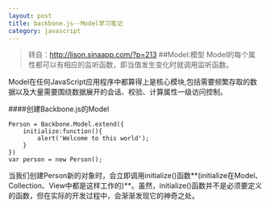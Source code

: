 ```yaml
---
layout: post
title: backbone.js--Model学习笔记
category: javascript
---
```


>转自：<http://lison.sinaapp.com/?p=213>
##Model:模型
Model的每个属性都可以有相应的监听函数，即当值发生变化时就调用监听函数。

Model在任何JavaScript应用程序中都算得上是核心模块,包括需要频繁存取的数据以及大量需要围绕数据展开的会话、校验、计算属性一级访问控制。

####创建Backbone.js的Model

	Person = Backbone.Model.extend({
		initialize:function(){
			alert('Welcome to this world');
		}
	})
	var person = new Person();

当我们创建Person新的对象时，会立即调用initialize()函数**(initialize在Model、Collection、View中都是这样工作的)**。虽然，initialize()函数并不是必须要定义的函数，但在实际的开发过程中，会渐渐发现它的神奇之处。